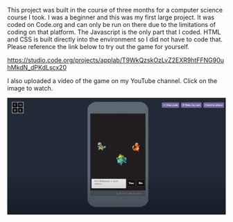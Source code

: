 This project was built in the course of three months for a computer science course I took. I was a beginner and this was my first large project. It was coded on Code.org and can only be run on there due to the limitations of coding on that platform. The Javascript is the only part that I coded. HTML and CSS is built directly into the environment so I did not have to code that. Please reference the link below to try out the game for yourself. 

https://studio.code.org/projects/applab/T9WkQzskOzLvZ2EXR9htFFNG90uhMkdN_dPKdLscx20

I also uploaded a video of the game on my YouTube channel. Click on the image to watch.

<a href="https://youtu.be/15xn72hUjsM">
<img src="images/pokemon.PNG" width=800>
</a>

